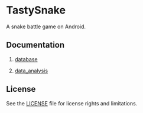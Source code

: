 # TastySnake

A snake battle game on Android.

## Documentation

1. [database](./doc/database.md)

2. [data_analysis](./doc/data_analysis.md)

## License

See the [LICENSE](./LICENSE.md) file for license rights and limitations.
